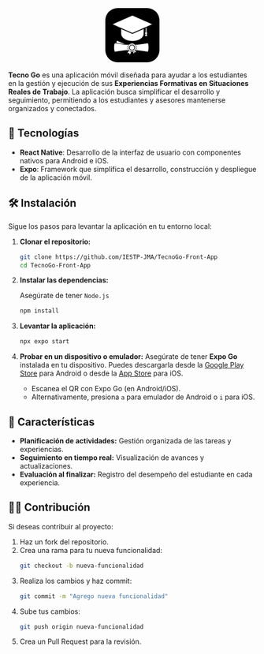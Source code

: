 <div align="center">
  <img  style="border-radius: 25px" src="./assets/icon.png" alt="Logo Tecno Go" width="110">
</div>

**Tecno Go** es una aplicación móvil diseñada para ayudar a los estudiantes en la gestión y ejecución de sus **Experiencias Formativas en Situaciones Reales de Trabajo**. La aplicación busca simplificar el desarrollo y  seguimiento, permitiendo a los estudiantes y asesores mantenerse organizados y conectados.

## 🚀 Tecnologías

- **React Native**: Desarrollo de la interfaz de usuario con componentes nativos para Android e iOS.  
- **Expo**: Framework que simplifica el desarrollo, construcción y despliegue de la aplicación móvil.  

## 🛠️ Instalación

Sigue los pasos para levantar la aplicación en tu entorno local:

1. **Clonar el repositorio:**

   ```bash
   git clone https://github.com/IESTP-JMA/TecnoGo-Front-App
   cd TecnoGo-Front-App
   ```

2. **Instalar las dependencias:**

   Asegúrate de tener `Node.js`

   ```bash
   npm install
   ```

3. **Levantar la aplicación:**

   ```bash
   npx expo start 
   ```

4. **Probar en un dispositivo o emulador:**
   Asegúrate de tener **Expo Go** instalada en tu dispositivo. Puedes descargarla desde la [Google Play Store](https://play.google.com/store/apps/details?id=host.exp.exponent) para Android o desde la [App Store](https://apps.apple.com/us/app/expo-go/id982107777) para iOS.
   - Escanea el QR con Expo Go (en Android/iOS).
   - Alternativamente, presiona `a` para emulador de Android o `i` para iOS.

## 📱 Características

- **Planificación de actividades:** Gestión organizada de las tareas y experiencias.
- **Seguimiento en tiempo real:** Visualización de avances y actualizaciones.
- **Evaluación al finalizar:** Registro del desempeño del estudiante en cada experiencia.

## 🧑‍💻 Contribución

Si deseas contribuir al proyecto: 

1. Haz un fork del repositorio.  
2. Crea una rama para tu nueva funcionalidad:  
   ```bash
   git checkout -b nueva-funcionalidad
   ```
3. Realiza los cambios y haz commit:  
   ```bash
   git commit -m "Agrego nueva funcionalidad"
   ```
4. Sube tus cambios:  
   ```bash
   git push origin nueva-funcionalidad
   ```
5. Crea un Pull Request para la revisión.
